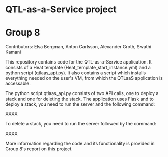 # QTL-as-a-Service project 
# Group 8
Contributors: Elsa Bergman, Anton Carlsson, Alexander Groth, Swathi Kamani 

This repository contains code for the QTL-as-a-Service application. It consists of a Heat template (Heat_template_start_instance.yml) and a python script (qtlaas_api.py). It also contains a script which installs everything needed on the user's VM, from which the QTLaaS application is accessable. 

The python script qtlaas_api.py consists of two API calls, one to deploy a stack and one for deleting the stack. The application uses Flask and to deploy a stack, you need to run the server and the following command: 

XXXX 

To delete a stack, you need to run the server followed by the command: 

XXXX

More information regarding the code and its functionality is provided in Group 8's report on this project. 

